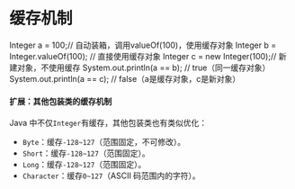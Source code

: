 # 缓存机制 
Integer a = 100;// 自动装箱，调用valueOf(100)，使用缓存对象 
Integer b = Integer.valueOf(100); // 直接使用缓存对象
Integer c = new Integer(100);// 新建对象，不使用缓存
System.out.println(a == b); // true（同一缓存对象） 
System.out.println(a == c); // false（a是缓存对象，c是新对象）

#### 扩展：其他包装类的缓存机制

Java 中不仅`Integer`有缓存，其他包装类也有类似优化：
- `Byte`：缓存`-128~127`（范围固定，不可修改）。
- `Short`：缓存`-128~127`（范围固定）。
- `Long`：缓存`-128~127`（范围固定）。
- `Character`：缓存`0~127`（ASCII 码范围内的字符）。